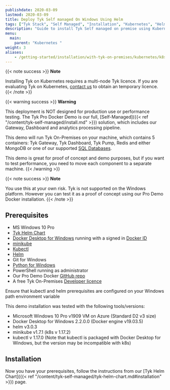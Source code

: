 ```yaml
---
publishdate: 2020-03-09
lastmod: 2020-03-09
title: Deploy Tyk Self managed On Windows Using Helm
tags: ["Tyk Stack", "Self Managed", "Installation", "Kubernetes", "Helm Chart", "Helm", "Windows", "Tyk Self managed", "Tyk Pro", "API Management"]
description: "Guide to install Tyk Self managed on premise using Kubernetes on Windows" 
menu:
  main:
    parent: "Kubernetes "
weight: 3
aliases:
    - /getting-started/installation/with-tyk-on-premises/kubernetes/k8s-docker-pro-wsl/
---
```


{{< note success >}}
**Note**
  
Installing Tyk on Kubernetes requires a multi-node Tyk licence. If you are evaluating Tyk on Kubernetes, [contact us](https://tyk.io/about/contact/) to obtain an temporary licence.
{{< /note >}}

{{< warning success >}}
**Warning**  

This deployment is NOT designed for production use or performance testing. The Tyk Pro Docker Demo is our full, [Self-Managed]({{< ref "/content/tyk-self-managed/install.md" >}}) solution, which includes our Gateway, Dashboard and analytics processing pipeline. 

This demo will run Tyk On-Premises on your machine, which contains 5 containers: Tyk Gateway, Tyk Dashboard, Tyk Pump, Redis and either MongoDB or one of our supported [SQL Databases](https://tyk.io/docs/tyk-dashboard/database-options/).

This demo is great for proof of concept and demo purposes, but if you want to test performance, you need to move each component to a separate machine.
{{< /warning >}}

{{< note success >}}
**Note**  

You use this at your own risk. Tyk is not supported on the Windows platform. However you can test it as a proof of concept using our Pro Demo Docker installation.
{{< /note >}}

## Prerequisites

- MS Windows 10 Pro
- [Tyk Helm Chart](https://github.com/TykTechnologies/tyk-helm-chart)
- [Docker Desktop for Windows](https://docs.docker.com/docker-for-windows/install/) running with a signed in [Docker ID](https://docs.docker.com/docker-id/)
- [minikube](https://minikube.sigs.k8s.io/docs/start/)
- [Kubectl](https://kubernetes.io/docs/tasks/tools/install-kubectl/)
- [Helm](https://github.com/helm/helm/releases)
- Git for Windows
- [Python for Windows](https://www.python.org/downloads/windows/)
- PowerShell running as administrator
- Our Pro Demo Docker [GitHub repo](https://github.com/TykTechnologies/tyk-pro-docker-demo)
- A free Tyk On-Premises [Developer licence](https://tyk.io/product/tyk-on-premises-free-edition/)

Ensure that kubectl and helm prerequisites are configured on your Windows path environment variable

This demo installation was tested with the following tools/versions:

* Microsoft Windows 10 Pro v1909 VM on Azure (Standard D2 v3 size)
* Docker Desktop for Windows 2.2.0.0 (Docker engine v19.03.5)
* helm v3.0.3
* minikube v1.7.1 (k8s v 1.17.2)
* kubectl v 1.17.0 (Note that kubectl is packaged with Docker Desktop for Windows, but the version may be incompatible with k8s)

## Installation

Now you have your prerequisites, follow the instructions from our [Tyk Helm Chart]({{< ref "/content/tyk-self-managed/tyk-helm-chart.md#installation" >}}) page.
